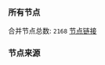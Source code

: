 ### 所有节点
合并节点总数: `2168`
[节点链接](https://raw.githubusercontent.com/rzhy1/11/master/sub/sub_merge_base64.txt)

### 节点来源